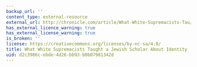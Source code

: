 ```yaml
---
backup_url: ''
content_type: external-resource
external_url: http://chronicle.com/article/What-White-Supremacists-Tau/11962/
has_external_licence_warning: true
has_external_license_warning: true
is_broken: ''
license: https://creativecommons.org/licenses/by-nc-sa/4.0/
title: What White Supremacists Taught a Jewish Scholar About Identity
uid: d2c3986c-ebde-4d26-bb93-b0b07981342d
---
```

